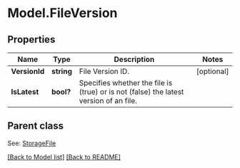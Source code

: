 # Model.FileVersion
## Properties
Name | Type | Description | Notes
------------ | ------------- | ------------- | -------------
**VersionId** | **string** | File Version ID. | [optional] 
**IsLatest** | **bool?** | Specifies whether the file is (true) or is not (false) the latest version of an file. | 

## Parent class

See: [StorageFile](StorageFile.md)

[[Back to Model list]](Models.doc) [[Back to README]](README.md)



